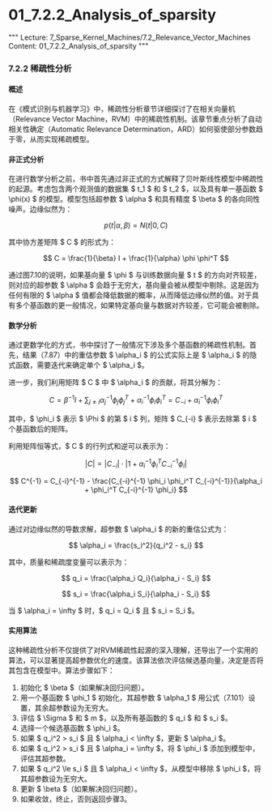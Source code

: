 # 01_7.2.2_Analysis_of_sparsity

"""
Lecture: 7_Sparse_Kernel_Machines/7.2_Relevance_Vector_Machines
Content: 01_7.2.2_Analysis_of_sparsity
"""

### 7.2.2 稀疏性分析

#### 概述
在《模式识别与机器学习》中，稀疏性分析章节详细探讨了在相关向量机（Relevance Vector Machine，RVM）中的稀疏性机制。该章节重点分析了自动相关性确定（Automatic Relevance Determination，ARD）如何驱使部分参数趋于零，从而实现稀疏模型。

#### 非正式分析
在进行数学分析之前，书中首先通过非正式的方式解释了贝叶斯线性模型中稀疏性的起源。考虑包含两个观测值的数据集 $ t_1 $ 和 $ t_2 $，以及具有单一基函数 $ \phi(x) $ 的模型。模型包括超参数 $ \alpha $ 和具有精度 $ \beta $ 的各向同性噪声。边缘似然为：

$$ p(t|\alpha, \beta) = N(t|0, C) $$

其中协方差矩阵 $ C $ 的形式为：

$$ C = \frac{1}{\beta} I + \frac{1}{\alpha} \phi \phi^T $$

通过图7.10的说明，如果基向量 $ \phi $ 与训练数据向量 $ t $ 的方向对齐较差，则对应的超参数 $ \alpha $ 会趋于无穷大，基向量会被从模型中剔除。这是因为任何有限的 $ \alpha $ 值都会降低数据的概率，从而降低边缘似然的值。对于具有多个基函数的更一般情况，如果特定基向量与数据对齐较差，它可能会被剔除。

#### 数学分析
通过更数学化的方式，书中探讨了一般情况下涉及多个基函数的稀疏性机制。首先，结果（7.87）中的重估参数 $ \alpha_i $ 的公式实际上是 $ \alpha_i $ 的隐式函数，需要迭代来确定单个 $ \alpha_i $。

进一步，我们利用矩阵 $ C $ 中 $ \alpha_i $ 的贡献，将其分解为：

$$ C = \beta^{-1}I + \sum_{j \neq i} \alpha_j^{-1} \phi_j \phi_j^T + \alpha_i^{-1} \phi_i \phi_i^T = C_{-i} + \alpha_i^{-1} \phi_i \phi_i^T $$

其中，$ \phi_i $ 表示 $ \Phi $ 的第 $ i $ 列，矩阵 $ C_{-i} $ 表示去除第 $ i $ 个基函数后的矩阵。

利用矩阵恒等式，$ C $ 的行列式和逆可以表示为：

$$ |C| = |C_{-i}| \cdot |1 + \alpha_i^{-1} \phi_i^T C_{-i}^{-1} \phi_i| $$

$$ C^{-1} = C_{-i}^{-1} - \frac{C_{-i}^{-1} \phi_i \phi_i^T C_{-i}^{-1}}{\alpha_i + \phi_i^T C_{-i}^{-1} \phi_i} $$

#### 迭代更新
通过对边缘似然的导数求解，超参数 $ \alpha_i $ 的新的重估公式为：

$$ \alpha_i = \frac{s_i^2}{q_i^2 - s_i} $$

其中，质量和稀疏度变量可以表示为：

$$ q_i = \frac{\alpha_i Q_i}{\alpha_i - S_i} $$

$$ s_i = \frac{\alpha_i S_i}{\alpha_i - S_i} $$

当 $ \alpha_i = \infty $ 时，$ q_i = Q_i $ 且 $ s_i = S_i $。

#### 实用算法
这种稀疏性分析不仅提供了对RVM稀疏性起源的深入理解，还导出了一个实用的算法，可以显著提高超参数优化的速度。该算法依次评估候选基向量，决定是否将其包含在模型中。算法步骤如下：

1. 初始化 $ \beta $（如果解决回归问题）。
2. 用一个基函数 $ \phi_1 $ 初始化，其超参数 $ \alpha_1 $ 用公式（7.101）设置，其余超参数设为无穷大。
3. 评估 $ \Sigma $ 和 $ m $，以及所有基函数的 $ q_i $ 和 $ s_i $。
4. 选择一个候选基函数 $ \phi_i $。
5. 如果 $ q_i^2 > s_i $ 且 $ \alpha_i < \infty $，更新 $ \alpha_i $。
6. 如果 $ q_i^2 > s_i $ 且 $ \alpha_i = \infty $，将 $ \phi_i $ 添加到模型中，评估其超参数。
7. 如果 $ q_i^2 \le s_i $ 且 $ \alpha_i < \infty $，从模型中移除 $ \phi_i $，将其超参数设为无穷大。
8. 更新 $ \beta $（如果解决回归问题）。
9. 如果收敛，终止，否则返回步骤3。